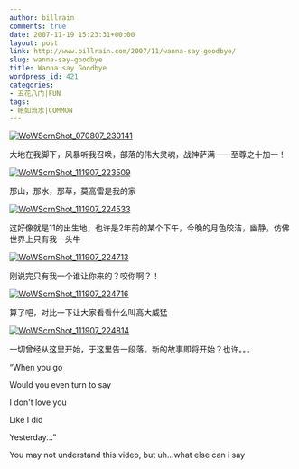```yaml
---
author: billrain
comments: true
date: 2007-11-19 15:23:31+00:00
layout: post
link: http://www.billrain.com/2007/11/wanna-say-goodbye/
slug: wanna-say-goodbye
title: Wanna say Goodbye
wordpress_id: 421
categories:
- 五花八门|FUN
tags:
- 帐如流水|COMMON
---
```


[](http://www.billrain.com/wp-content/uploads/2007/11/wowscrnshot-070807-230141.jpg)







[![WoWScrnShot_070807_230141](http://www.billrain.com/wp-content/uploads/2007/11/wowscrnshot-070807-230141-thumb.jpg)](http://www.billrain.com/wp-content/uploads/2007/11/wowscrnshot-070807-230141.jpg)




大地在我脚下，风暴听我召唤，部落的伟大灵魂，战神萨满——至尊之十加一！




[![WoWScrnShot_111907_223509](http://www.billrain.com/wp-content/uploads/2007/11/wowscrnshot-111907-223509-thumb.jpg)](http://www.billrain.com/wp-content/uploads/2007/11/wowscrnshot-111907-223509.jpg)




那山，那水，那草，莫高雷是我的家




[![WoWScrnShot_111907_224533](http://www.billrain.com/wp-content/uploads/2007/11/wowscrnshot-111907-224533-thumb.jpg)](http://www.billrain.com/wp-content/uploads/2007/11/wowscrnshot-111907-224533.jpg)




这好像就是11的出生地，也许是2年前的某个下午，今晚的月色皎洁，幽静，仿佛世界上只有我一头牛




[![WoWScrnShot_111907_224713](http://www.billrain.com/wp-content/uploads/2007/11/wowscrnshot-111907-224713-thumb.jpg)](http://www.billrain.com/wp-content/uploads/2007/11/wowscrnshot-111907-224713.jpg)




刚说完只有我一个谁让你来的？咬你啊？！




[![WoWScrnShot_111907_224716](http://www.billrain.com/wp-content/uploads/2007/11/wowscrnshot-111907-224716-thumb.jpg)](http://www.billrain.com/wp-content/uploads/2007/11/wowscrnshot-111907-224716.jpg)




算了吧，对比一下让大家看看什么叫高大威猛




[![WoWScrnShot_111907_224814](http://www.billrain.com/wp-content/uploads/2007/11/wowscrnshot-111907-224814-thumb.jpg)](http://www.billrain.com/wp-content/uploads/2007/11/wowscrnshot-111907-224814.jpg)




一切曾经从这里开始，于这里告一段落。新的故事即将开始？也许。。。




“When you go




Would you even turn to say




I don't love you




Like I did




Yesterday...”




You may not understand this video, but uh...what else can i say



